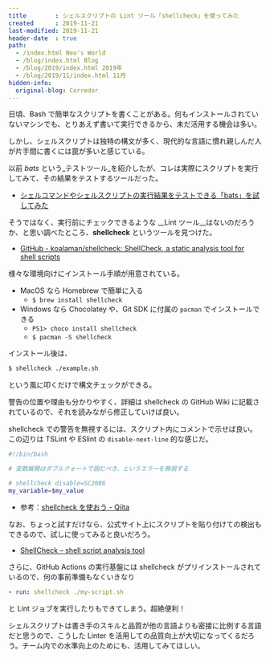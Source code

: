 ```yaml
---
title        : シェルスクリプトの Lint ツール「shellcheck」を使ってみた
created      : 2019-11-21
last-modified: 2019-11-21
header-date  : true
path:
  - /index.html Neo's World
  - /blog/index.html Blog
  - /blog/2019/index.html 2019年
  - /blog/2019/11/index.html 11月
hidden-info:
  original-blog: Corredor
---
```


日頃、Bash で簡単なスクリプトを書くことがある。何もインストールされていないマシンでも、とりあえず書いて実行できるから、未だ活用する機会は多い。

しかし、シェルスクリプトは独特の構文が多く、現代的な言語に慣れ親しんだ人が片手間に書くには罠が多いと感じている。

以前 _bats_ という_テストツール_を紹介したが、コレは実際にスクリプトを実行してみて、その結果をテストするツールだった。

- [シェルコマンドやシェルスクリプトの実行結果をテストできる「bats」を試してみた](/blog/2018/03/23-01.html)

そうではなく、実行前にチェックできるような __Lint ツール__はないのだろうか、と思い調べたところ、__shellcheck__ というツールを見つけた。

- [GitHub - koalaman/shellcheck: ShellCheck, a static analysis tool for shell scripts](https://github.com/koalaman/shellcheck)

様々な環境向けにインストール手順が用意されている。

- MacOS なら Homebrew で簡単に入る
  - `$ brew install shellcheck`
- Windows なら Chocolatey や、Git SDK に付属の `pacman` でインストールできる
  - `PS1> choco install shellcheck`
  - `$ pacman -S shellcheck`

インストール後は、

```bash
$ shellcheck ./example.sh
```

という風に叩くだけで構文チェックができる。

警告の位置や理由も分かりやすく、詳細は shellcheck の GitHub Wiki に記載されているので、それを読みながら修正していけば良い。

shellcheck での警告を無視するには、スクリプト内にコメントで示せば良い。この辺りは TSLint や ESlint の `disable-next-line` 的な感じだ。

```bash
#!/bin/bash

# 変数展開はダブルクォートで囲むべき、というエラーを無視する

# shellcheck disable=SC2086
my_variable=$my_value
```

- 参考：[shellcheck を使おう - Qiita](https://qiita.com/znz/items/63a3d581e8ed6ff11b8e)

なお、ちょっと試すだけなら、公式サイト上にスクリプトを貼り付けての検出もできるので、試しに使ってみると良いだろう。

- [ShellCheck – shell script analysis tool](https://www.shellcheck.net/)

さらに、GitHub Actions の実行基盤には shellcheck がプリインストールされているので、何の事前準備もなくいきなり

```yaml
- run: shellcheck ./my-script.sh
```

と Lint ジョブを実行したりもできてしまう。超絶便利！

シェルスクリプトは書き手のスキルと品質が他の言語よりも密接に比例する言語だと思うので、こうした Linter を活用しての品質向上が大切になってくるだろう。チーム内での水準向上のためにも、活用してみてほしい。
